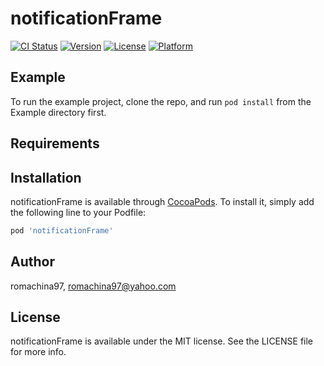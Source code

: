 # notificationFrame

[![CI Status](http://img.shields.io/travis/romachina97/notificationFrame.svg?style=flat)](https://travis-ci.org/romachina97/notificationFrame)
[![Version](https://img.shields.io/cocoapods/v/notificationFrame.svg?style=flat)](http://cocoapods.org/pods/notificationFrame)
[![License](https://img.shields.io/cocoapods/l/notificationFrame.svg?style=flat)](http://cocoapods.org/pods/notificationFrame)
[![Platform](https://img.shields.io/cocoapods/p/notificationFrame.svg?style=flat)](http://cocoapods.org/pods/notificationFrame)

## Example

To run the example project, clone the repo, and run `pod install` from the Example directory first.

## Requirements

## Installation

notificationFrame is available through [CocoaPods](http://cocoapods.org). To install
it, simply add the following line to your Podfile:

```ruby
pod 'notificationFrame'
```

## Author

romachina97, romachina97@yahoo.com

## License

notificationFrame is available under the MIT license. See the LICENSE file for more info.
